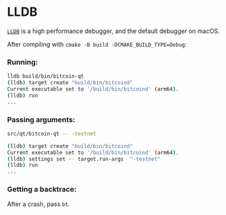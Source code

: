# LLDB

[`LLDB`](https://lldb.llvm.org/) is a high performance debugger, and the default debugger on macOS.

After compiling with `cmake -B build -DCMAKE_BUILD_TYPE=Debug`:

### Running:
```bash
lldb build/bin/bitcoin-qt
(lldb) target create "build/bin/bitcoind"
Current executable set to '/build/bin/bitcoind' (arm64).
(lldb) run
...
```

### Passing arguments:
```bash
src/qt/bitcoin-qt -- -testnet

(lldb) target create "build/bin/bitcoind"
Current executable set to '/build/bin/bitcoind' (arm64).
(lldb) settings set -- target.run-args  "-testnet"
(lldb) run
...
```

### Getting a backtrace:
After a crash, pass `bt`.
